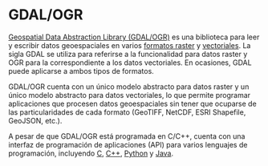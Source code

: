 # GDAL/OGR

[Geospatial Data Abstraction Library (GDAL/OGR)](https://gdal.org/) es una biblioteca para leer y escribir datos geoespaciales en varios [formatos raster](https://gdal.org/drivers/raster/) y [vectoriales](https://gdal.org/drivers/vector/). La sigla GDAL se utiliza para referirse a la funcionalidad para datos raster y OGR para la correspondiente a los datos vectoriales. En ocasiones, GDAL puede aplicarse a ambos tipos de formatos.

GDAL/OGR cuenta con un único modelo abstracto para datos raster y un único modelo abstracto para datos vectoriales, lo que permite programar aplicaciones que procesen datos geoespaciales sin tener que ocuparse de las particularidades de cada formato (GeoTIFF, NetCDF, ESRI Shapefile, GeoJSON, etc.).

A pesar de que GDAL/OGR está programada en C/C++, cuenta con una interfaz de programación de aplicaciones (API) para varios lenguajes de programación, incluyendo [C](https://gdal.org/api/index.html#c-api), [C++](https://gdal.org/api/index.html#id3), [Python](https://gdal.org/python/index.html) y [Java](https://gdal.org/java/overview-summary.html).
